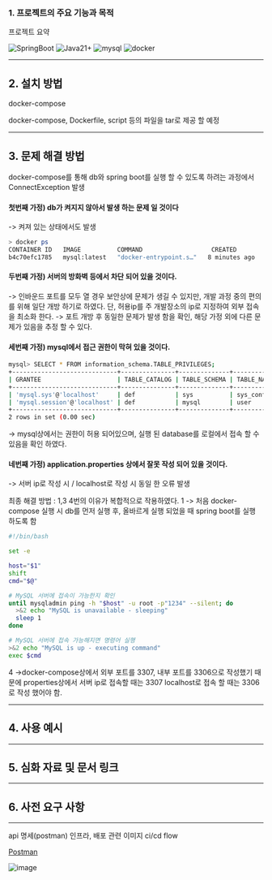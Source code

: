 ### 1. 프로젝트의 주요 기능과 목적

프로젝트 요약

![SpringBoot](https://img.shields.io/badge/Spring%20Boot-6DB33F.svg?style=for-the-badge&logo=SpringBoot&logoColor=white)
![Java21+](https://img.shields.io/badge/Java-21%2B-ED8B00?style=for-the-badge&labelColor=ED8B00&logo=java&color=808080)
![mysql](https://img.shields.io/badge/MySQL-4479A1.svg?style=for-the-badge&logo=MySql&logoColor=white)
![docker](https://img.shields.io/badge/Docker-2496ED.svg?style=for-the-badge&logo=Docker&logoColor=white)

---
## 2. 설치 방법

docker-compose

docker-compose, Dockerfile, script 등의 파일을 tar로 제공 할 예정

---
## 3. 문제 해결 방법

docker-compose를 통해 db와 spring boot를 실행 할 수 있도록 하려는 과정에서 ConnectException 발생

#### 첫번째 가정) db가 켜지지 않아서 발생 하는 문제 일 것이다
-> 켜져 있는 상태에서도 발생
```bash
> docker ps
CONTAINER ID   IMAGE          COMMAND                   CREATED         STATUS         PORTS                               NAMES
b4c70efc1785   mysql:latest   "docker-entrypoint.s…"   8 minutes ago   Up 8 minutes   0.0.0.0:3307->3306/tcp, 33060/tcp   user-service-mysql-1
```

#### 두번째 가정) 서버의 방화벽 등에서 차단 되어 있을 것이다.
-> 인바운드 포트를 모두 열 경우 보안상에 문제가 생길 수 있지만, 개발 과정 중의 편의를 위해 일단 개방 하기로 하였다. 단, 허용ip를 주 개발장소의 ip로 지정하여 외부 접속을 최소화 한다.
-> 포트 개방 후 동일한 문제가 발생 함을 확인, 해당 가정 외에 다른 문제가 있음을 추정 할 수 있다.

#### 세번째 가정) mysql에서 접근 권한이 막혀 있을 것이다.
```bash
mysql> SELECT * FROM information_schema.TABLE_PRIVILEGES;
+-----------------------------+---------------+--------------+------------+----------------+--------------+
| GRANTEE                     | TABLE_CATALOG | TABLE_SCHEMA | TABLE_NAME | PRIVILEGE_TYPE | IS_GRANTABLE |
+-----------------------------+---------------+--------------+------------+----------------+--------------+
| 'mysql.sys'@'localhost'     | def           | sys          | sys_config | SELECT         | NO           |
| 'mysql.session'@'localhost' | def           | mysql        | user       | SELECT         | NO           |
+-----------------------------+---------------+--------------+------------+----------------+--------------+
2 rows in set (0.00 sec)
```
-> mysql상에서는 권한이 허용 되어있으며, 실행 된 database를 로컬에서 접속 할 수 있음을 확인 하였다.

#### 네번째 가정) application.properties 상에서 잘못 작성 되어 있을 것이다.
-> 서버 ip로 작성 시 / localhost로 작성 시 동일 한 오류 발생

최종 해결 방법 :
1,3 4번의 이유가 복합적으로 작용하였다.
1 -> 처음 docker-compose 실행 시 db를 먼저 실행 후, 올바르게 실행 되었을 때 spring boot를 실행 하도록 함
```bash
#!/bin/bash

set -e

host="$1"
shift
cmd="$@"

# MySQL 서버에 접속이 가능한지 확인
until mysqladmin ping -h "$host" -u root -p"1234" --silent; do
  >&2 echo "MySQL is unavailable - sleeping"
  sleep 1
done

# MySQL 서버에 접속 가능해지면 명령어 실행
>&2 echo "MySQL is up - executing command"
exec $cmd

```
4 ->docker-compose상에서 외부 포트를 3307, 내부 포트를 3306으로 작성했기 때문에 properties상에서 서버 ip로 접속할 때는 3307 localhost로 접속 할 때는 3306로 작성 했어야 함.

---
## 4. 사용 예시

---
## 5. 심화 자료 및 문서 링크

---
## 6. 사전 요구 사항

---
api 명세(postman)
인프라, 배포 관련 이미지
ci/cd flow

[Postman](https://documenter.getpostman.com/view/32012062/2sA3JT3yfd)

![image](https://github.com/Lee-Jin-Young/Commercial/assets/129915982/2f017ded-3fe4-49a3-927b-be8dc588a4e2)

